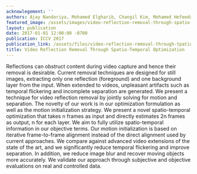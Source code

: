 ```yaml
---
acknowlegement: ''
authors: Ajay Nandoriya, Mohamed Elgharib, Changil Kim, Mohamed Hefeeda, and Wojciech Matusik
featured_image: /assets/images/video-reflection-removal-through-spatio-temporal-optimization_itok=L_QOR-Wk.png
layout: publication
date: 2017-01-01 12:00:00 -0700
publication: ICCV 2017
publication_link: /assets/files/video-reflection-removal-through-tpatio-temporal-optimization.pdf
title: Video Reflection Removal Through Spatio-Temporal Optimization
---
```


Reflections can obstruct content during video capture and hence their removal is desirable. Current removal techniques are designed for still images, extracting only one reflection (foreground) and one background layer from the input. When extended to videos, unpleasant artifacts such as temporal flickering and incomplete separation are generated. We present a technique for video reflection removal by jointly solving for motion and separation. The novelty of our work is in our optimization formulation as well as the motion initialization strategy. We present a novel spatio-temporal optimization that takes n frames as input and directly estimates 2n frames as output, n for each layer. We aim to fully utilize spatio-temporal information in our objective terms. Our motion initialization is based on iterative frame-to-frame alignment instead of the direct alignment used by current approaches. We compare against advanced video extensions of the state of the art, and we significantly reduce temporal flickering and improve separation. In addition, we reduce image blur and recover moving objects more accurately. We validate our approach through subjective and objective evaluations on real and controlled data.
